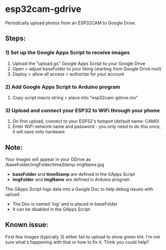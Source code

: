 # esp32cam-gdrive
Periodically upload photos from an ESP32CAM to Google Drive.

## Steps:

### 1) Set up the Google Apps Script to receive images
1) Upload the "upload.gs" Google Apps Script to your Google Drive
2) Open > adjust baseFolder to your liking (starting from Google Drive root)
3) Deploy > allow all access > authorize for your account

### 2) Add Google Apps Script to Arduino program
1) Copy script macro string > place into "esp32cam-gdrive.ino"

### 3) Upload and connect your ESP32 to WiFi through your phone
1) On first upload, connect to your ESP32's hotspot (default name: CAM0)
2) Enter WiFi network name and password - you only need to do this once, it will save onto hardware

## Note:
Your images will appear in your GDrive as /baseFolder/imgFolder/timeStamp-imgName.jpg
- **baseFolder** and **timeStamp** are defined in the GApps Script
- **imgFolder** and **imgName** are defined in Arduino program

The GApps Script logs data into a Google Doc to help debug issues with upload
- The Doc is named 'log' and is placed in baseFolder
- It can be disabled in the GApps Script

## Known issue:
First few images (typically 3) either fail to upload to show green tint. I'm not sure what's happening with that or how to fix it. Think you could help?
